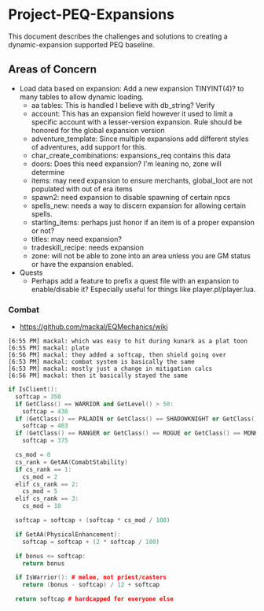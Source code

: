 # Project-PEQ-Expansions

This document describes the challenges and solutions to creating a dynamic-expansion supported PEQ baseline.

## Areas of Concern
- Load data based on expansion: Add a new expansion TINYINT(4)? to many tables to allow dynamic loading.
  - aa tables: This is handled I believe with db_string? Verify
  - account: This has an expansion field however it used to limit a specific account with a lesser-version expansion. Rule should be honored for the global expansion version
  - adventure_template: Since multiple expansions add different styles of adventures, add support for this.
  - char_create_combinations: expansions_req contains this data
  - doors: Does this need expansion? I'm leaning no, zone will determine
  - items: may need expansion to ensure merchants, global_loot are not populated with out of era items
  - spawn2: need expansion to disable spawning of certain npcs
  - spells_new: needs a way to discern expansion for allowing certain spells.
  - starting_items: perhaps just honor if an item is of a proper expansion or not?
  - titles: may need expansion?
  - tradeskill_recipe: needs expansion
  - zone: will not be able to zone into an area unless you are GM status or have the expansion enabled.
- Quests
  - Perhaps add a feature to prefix a quest file with an expansion to enable/disable it? Especially useful for things like player.pl/player.lua.
### Combat
  - https://github.com/mackal/EQMechanics/wiki
```[PM] mackal: they used to have hardcaps on mitigation
[6:55 PM] mackal: which was easy to hit during kunark as a plat toon
[6:55 PM] mackal: plate
[6:56 PM] mackal: they added a softcap, then shield going over
[6:53 PM] mackal: combat system is basically the same
[6:53 PM] mackal: mostly just a change in mitigation calcs
[6:56 PM] mackal: then it basically stayed the same
```

```cpp
if IsClient():
  softcap = 350
  if GetClass() == WARRIOR and GetLevel() > 50:
    softcap = 430
  if (GetClass() == PALADIN or GetClass() == SHADOWKNIGHT or GetClass() == BARD) and GetLevel() > 50
    softcap = 403
  if (GetClass() == RANGER or GetClass() == ROGUE or GetClass() == MONK or GetClass() == BEASTLORD) and GetLevel() > 50
    softcap = 375

  cs_mod = 0
  cs_rank = GetAA(ComabtStability)
  if cs_rank == 1:
    cs_mod = 2
  elif cs_rank == 2:
    cs_mod = 5
  elif cs_rank == 3:
    cs_mod = 10

  softcap = softcap + (softcap * cs_mod / 100)

  if GetAA(PhysicalEnhancement):
    softcap = softcap + (2 * softcap / 100)

  if bonus <= softcap:
    return bonus

  if IsWarrior(): # melee, not priest/casters
    return (bonus - softcap) / 12 + softcap

  return softcap # hardcapped for everyone else
```